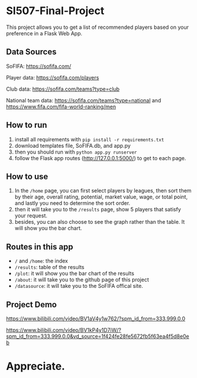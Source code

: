 # SI507-Final-Project
This project allows you to get a list of recommended players based on your preference in a Flask Web App.

## Data Sources
SoFIFA: https://sofifa.com/

Player data: https://sofifa.com/players

Club data: https://sofifa.com/teams?type=club

National team data: https://sofifa.com/teams?type=national  and  https://www.fifa.com/fifa-world-ranking/men 


## How to run
1. install all requirements with `pip install -r requirements.txt`
2. download templates file, SoFIFA.db, and app.py
3. then you should run with `python app.py runserver`
4. follow the Flask app routes (http://127.0.0.1:5000/) to get to each page. 

## How to use
1. In the `/home` page, you can first select players by leagues, then sort them by their age, overall rating, potential, market value, wage, or total point, and lastly you need to determine the sort order. 
2. then it will take you to the `/results` page, show 5 players that satisfy your request. 
3. besides, you can also choose to see the graph rather than the table. It will show you the bar chart.

## Routes in this app
- `/` and `/home`: the index
- `/results`: table of the results
- `/plot`: it will show you the bar chart of the results
- `/about`: it will take you to the github page of this project
- `/datasource`: it will take you to the SoFIFA offical site. 


## Project Demo
https://www.bilibili.com/video/BV1aV4y1w762/?spm_id_from=333.999.0.0

https://www.bilibili.com/video/BV1kP4y1D7iW/?spm_id_from=333.999.0.0&vd_source=1f424fe28fe5672fb5f63ea4f5d8e0eb


# Appreciate. 
